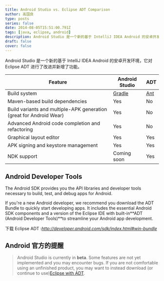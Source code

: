 ```yaml
---
title: Android Studio vs. Eclipse ADT Comparison
author: 高国良
type: posts
series: false
date: 2014-08-05T15:51:00.791Z
tags: [java, eclipse, android]
description: Android Studio 是一个新的基于 IntelliJ IDEA Android 的安卓开发环境，它对Eclipse ADT 进行改进并新增了功能。
draft: false 
cover: false
---
```


Android Studio 是一个新的基于 IntelliJ IDEA Android 的安卓开发环境，它对Eclipse ADT 进行了改进并新增了功能。

|Feature|Android Studio|ADT|
|---|---|---|
|Build system|[Gradle](http://www.gradle.org/)|[Ant](http://ant.apache.org/)|
|Maven-based build dependencies|Yes|No|
|Build variants and multiple-APK generation (great for Android Wear)|Yes|No|
|Advanced Android code completion and refactoring|Yes|No|
|Graphical layout editor|Yes|Yes|
|APK signing and keystore management|Yes|Yes|
|NDK support|Coming soon|Yes|

## Android Developer Tools

The Android SDK provides you the API libraries and developer tools necessary to build, test, and debug apps for Android.

If you're a new Android developer, we recommend you download the ADT Bundle to quickly start developing apps. It includes the essential Android SDK components and a version of the Eclipse IDE with built-in**ADT (Android Developer Tools)**to streamline your Android app development.

下载 Eclipse ADT :*http://developer.android.com/sdk/index.html#win-bundle*

## Android 官方的提醒

> Android Studio is currently in **beta**. Some features are not yet implemented and you may encounter bugs. If you are not comfortable using an unfinished product, you may want to instead download (or continue to use)[Eclipse with ADT](http://developer.android.com/sdk/index.html).
